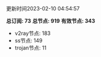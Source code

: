 更新时间2023-02-10 04:54:57

**总订阅: 73**
**总节点: 919**
**有效节点: 343**
- v2ray节点: 183
- ss节点: 149
- trojan节点: 11
